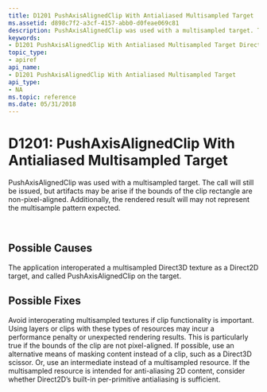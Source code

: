 ```yaml
---
title: D1201 PushAxisAlignedClip With Antialiased Multisampled Target
ms.assetid: d898c7f2-a3cf-4157-abb0-d0feae069c81
description: PushAxisAlignedClip was used with a multisampled target. The call will still be issued, but artifacts may be arise if the bounds of the clip rectangle are non-pixel-aligned. Additionally, the rendered result will may not represent the multisample pattern expected.
keywords:
- D1201 PushAxisAlignedClip With Antialiased Multisampled Target Direct2D
topic_type:
- apiref
api_name:
- D1201 PushAxisAlignedClip With Antialiased Multisampled Target
api_type:
- NA
ms.topic: reference
ms.date: 05/31/2018
---
```


# D1201: PushAxisAlignedClip With Antialiased Multisampled Target

PushAxisAlignedClip was used with a multisampled target. The call will still be issued, but artifacts may be arise if the bounds of the clip rectangle are non-pixel-aligned. Additionally, the rendered result will may not represent the multisample pattern expected.






 

## Possible Causes

The application interoperated a multisampled Direct3D texture as a Direct2D target, and called PushAxisAlignedClip on the target.

## Possible Fixes

Avoid interoperating multisampled textures if clip functionality is important. Using layers or clips with these types of resources may incur a performance penalty or unexpected rendering results. This is particularly true if the bounds of the clip are not pixel-aligned. If possible, use an alternative means of masking content instead of a clip, such as a Direct3D scissor. Or, use an intermediate instead of a multisampled resource. If the multisampled resource is intended for anti-aliasing 2D content, consider whether Direct2D’s built-in per-primitive antialiasing is sufficient.

 

 
